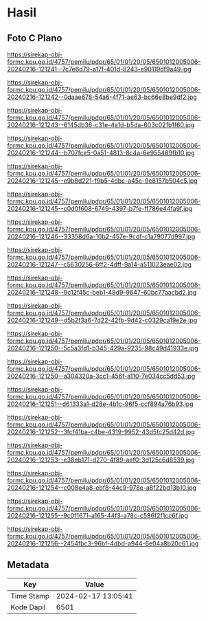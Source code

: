 # Hasil

## Foto C Plano

https://sirekap-obj-formc.kpu.go.id/4757/pemilu/pdpr/65/01/01/20/05/6501012005006-20240216-121241--7c7e6d79-a17f-401d-8243-e90119df9a49.jpg

https://sirekap-obj-formc.kpu.go.id/4757/pemilu/pdpr/65/01/01/20/05/6501012005006-20240216-121242--0daae678-54a6-4f71-ae63-bc66e8be9df2.jpg

https://sirekap-obj-formc.kpu.go.id/4757/pemilu/pdpr/65/01/01/20/05/6501012005006-20240216-121243--6145db36-c31e-4a1d-b5da-603c021b1f60.jpg

https://sirekap-obj-formc.kpu.go.id/4757/pemilu/pdpr/65/01/01/20/05/6501012005006-20240216-121244--b707fce5-0a51-4813-8c4a-6e955489fb10.jpg

https://sirekap-obj-formc.kpu.go.id/4757/pemilu/pdpr/65/01/01/20/05/6501012005006-20240216-121245--e9b8d221-f9b5-4dbc-a45c-9e8157b504c5.jpg

https://sirekap-obj-formc.kpu.go.id/4757/pemilu/pdpr/65/01/01/20/05/6501012005006-20240216-121245--c0d0f608-6749-4397-b7fe-ff786e44fa9f.jpg

https://sirekap-obj-formc.kpu.go.id/4757/pemilu/pdpr/65/01/01/20/05/6501012005006-20240216-121246--33358d6a-10b2-457e-9cdf-c1a79077d997.jpg

https://sirekap-obj-formc.kpu.go.id/4757/pemilu/pdpr/65/01/01/20/05/6501012005006-20240216-121247--c5630256-6ff2-4dff-9a14-a511023eae02.jpg

https://sirekap-obj-formc.kpu.go.id/4757/pemilu/pdpr/65/01/01/20/05/6501012005006-20240216-121248--9c12f45c-beb1-48d9-9647-60bc77aacbd2.jpg

https://sirekap-obj-formc.kpu.go.id/4757/pemilu/pdpr/65/01/01/20/05/6501012005006-20240216-121249--d5b2f3a6-7d22-42fb-9d42-c0329ca19e2e.jpg

https://sirekap-obj-formc.kpu.go.id/4757/pemilu/pdpr/65/01/01/20/05/6501012005006-20240216-121250--5c5a3fd1-b345-429a-9235-98c49d41933e.jpg

https://sirekap-obj-formc.kpu.go.id/4757/pemilu/pdpr/65/01/01/20/05/6501012005006-20240216-121250--a304320a-3cc1-456f-a110-7e034cc5dd53.jpg

https://sirekap-obj-formc.kpu.go.id/4757/pemilu/pdpr/65/01/01/20/05/6501012005006-20240216-121251--d61333a1-d28e-4b1c-96f5-ccf894a76b93.jpg

https://sirekap-obj-formc.kpu.go.id/4757/pemilu/pdpr/65/01/01/20/05/6501012005006-20240216-121252--3fcf41ba-c4be-4319-9952-43d5fc25d42d.jpg

https://sirekap-obj-formc.kpu.go.id/4757/pemilu/pdpr/65/01/01/20/05/6501012005006-20240216-121253--e38eb171-d270-4f89-aef0-3d125c6d8539.jpg

https://sirekap-obj-formc.kpu.go.id/4757/pemilu/pdpr/65/01/01/20/05/6501012005006-20240216-121254--c008e4a8-ebf8-44c9-978e-a8f22bd13b10.jpg

https://sirekap-obj-formc.kpu.go.id/4757/pemilu/pdpr/65/01/01/20/05/6501012005006-20240216-121255--9c0f1671-a165-44f3-a78c-c586f2f1cc6f.jpg

https://sirekap-obj-formc.kpu.go.id/4757/pemilu/pdpr/65/01/01/20/05/6501012005006-20240216-121256--2454fbc3-96bf-4dbd-a944-6e04a8b20c61.jpg


## Metadata

| Key        | Value               |
| ---------- | ------------------- |
| Time Stamp | 2024-02-17 13:05:41 |
| Kode Dapil | 6501                |



